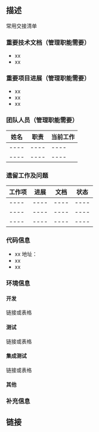 ## 描述
常用交接清单

### 重要技术文档（管理职能需要）

- xx
- xx

### 重要项目进展（管理职能需要）
- xx
- xx
- xx

### 团队人员（管理职能需要）

| 姓名  | 职责   | 当前工作 |
| ---- | ---- | ---- |
| ---- | ---- | ---- |
| ---- | ---- | ---- |

### 遗留工作及问题

| 工作项 | 进展 | 文档  | 状态
| ---- | ---- | ---- | ---- |
| ---- | ---- | ---- | ---- |
| ---- | ---- | ---- | ---- |
| ---- | ---- | ---- | ---- |



### 代码信息

- xx 地址：
- xx
- xx

### 环境信息

#### 开发
链接或表格

#### 测试
链接或表格

#### 集成测试
链接或表格

#### 其他

### 补充信息

## 链接




